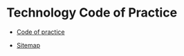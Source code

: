 # Technology Code of Practice

- [Code of practice](./code-of-practice.html)


- [Sitemap](./sitemap.html)